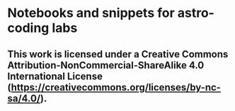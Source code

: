 # Notebooks and snippets for astro-coding labs
## This work is licensed under a Creative Commons Attribution-NonCommercial-ShareAlike 4.0 International License (https://creativecommons.org/licenses/by-nc-sa/4.0/).

